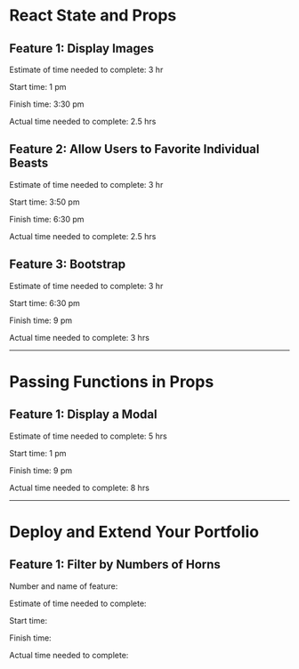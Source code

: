 # React State and Props

## Feature 1: Display Images

Estimate of time needed to complete: 3 hr

Start time: 1 pm

Finish time: 3:30 pm

Actual time needed to complete: 2.5 hrs

## Feature 2: Allow Users to Favorite Individual Beasts

Estimate of time needed to complete: 3 hr

Start time: 3:50 pm

Finish time: 6:30 pm

Actual time needed to complete: 2.5 hrs

## Feature 3: Bootstrap

Estimate of time needed to complete: 3 hr

Start time: 6:30 pm

Finish time: 9 pm

Actual time needed to complete: 3 hrs

---

# Passing Functions in Props

## Feature 1: Display a Modal

Estimate of time needed to complete: 5 hrs

Start time: 1 pm

Finish time: 9 pm

Actual time needed to complete: 8 hrs

---

# Deploy and Extend Your Portfolio

## Feature 1: Filter by Numbers of Horns

Number and name of feature: 

Estimate of time needed to complete: 

Start time: 

Finish time: 

Actual time needed to complete: 